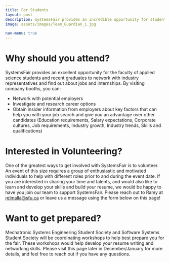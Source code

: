 ```yaml
---
title: For Students
layout: post
description: SystemsFair provides an incredible opportunity for students and recent graduates to discover amazing opportunities, network with industry representatives from potential future employers, and find out more about the available jobs and internships! <p> <p> SystemsFair is tailored towards Mechatronics and Software Systems students but open to all SFU students and alumni. Workshops will be coordinated to best prepare you to get the most out of the fair!</p> <b>Interested in attending SystemsFair 2019?</b><br><ul class="actions"><li><a href="generic.html" class="button">Learn more</a></li></ul>
image: assets/images/Team_Guardian_1.jpg

nav-menu: true
---
```

# Why should you attend?
SystemsFair provides an excellent opportunity for the faculty of applied science students and recent graduates to network with industry representatives and find out about jobs and internships.
By visiting company booths, you can:
* Network with potential employers
* Investigate and research career options
* Obtain insider information from employers about key factors that can help you with your job search and give you an advantage over other candidates (Education requirements, Salary expectations, Corporate cultures, Job requirements, Industry growth, Industry trends, Skills and qualifications)

# Interested in Volunteering?
One of the greatest ways to get involved with SystemsFair is to volunteer. An event of this size requires a group of enthusiastic and motivated individuals to help with different roles prior to and during the event date. If you are interested in sharing your time and talents, and would also like to learn and develop your skills and build your resume, we would be happy to have you join our team to support SystemsFair. Please reach out to Ramy at relmalla@sfu.ca or leave us a message using the form below on this page!

# Want to get prepared?
Mechatronic Systems Engineering Student Society and Software Systems Student Society will be coordinating workshops to help best prepare you for the fair. These workshops would help develop your resume writing and networking skills. Please visit this page later in December/January for more details, and feel free to reach out if you have any questions.